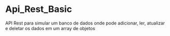 # Api_Rest_Basic
 API Rest para simular um banco de dados onde pode adicionar, ler, atualizar e deletar os dados em um array de objetos
